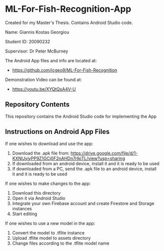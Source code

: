 # ML-For-Fish-Recognition-App
Created for my Master's Thesis. Contains Android Studio code.

Name: Giannis Kostas Georgiou

Student ID: 20090232

Supervisor: Dr Peter McBurney

The Android App files and info are located at:
* https://github.com/jcgeo9/ML-For-Fish-Recognition

Demonstration Video can be found at:
* https://youtu.be/XYQtQsA4V-U

## Repository Contents

This repository contains the Android Studio code for implementing the App

## Instructions on Android App Files

If one wishes to download and use the app:
1. Download the .apk file from:
   https://drive.google.com/file/d/1-KXNIJyiyPP9Z1GCj0F2nAHDn7rIkiTL/view?usp=sharing
3. If downloaded from an android device, install it and it is ready to be used
4. If downloaded from a PC, send the .apk file to an android device, install it and it is ready to be used

If one wishes to make changes to the app:
1. Download this directory
2. Open it via Android Studio
3. Integrate your own Firebase account and create Firestore and Storage instances
4. Start editing

If one wishes to use a new model in the app:
1. Convert the model to .tflite instance 
2. Upload .tflite model to assets directory
3. Change files according to the .tflite model name
